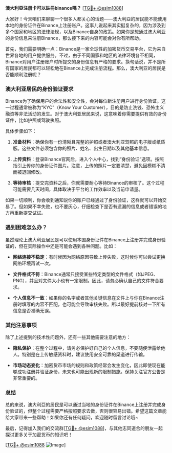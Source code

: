**澳大利亞注册卡可以註冊binance嗎？** [[TG💪+ @esim1088](https://t.me/s/esim1088)]

大家好！今天咱们来聊聊一个很多人都关心的话题——澳大利亞的居民能不能使用本地的身份证件在Binance上注册账户。这事儿说起来其实挺复杂的，因为涉及到多个国家和地区的法律法规，以及Binance自身的政策。如果你是想通过澳大利亚的身份信息来注册Binance，那么接下来的内容可能会对你有所帮助。

首先，我们需要明确一点：Binance是一家全球性的加密货币交易平台，它为来自世界各地的用户提供服务。不过，由于不同国家和地区的法律环境各不相同，Binance对用户注册账户时所提交的身份信息有严格的要求。换句话说，并不是所有国家的居民都可以轻松地在Binance上完成注册流程。那么，澳大利亚的居民是否能顺利注册呢？

### 澳大利亚居民的身份验证要求

Binance为了确保用户的合法性和安全性，会对每位新注册用户进行身份验证。这一过程通常被称为“KYC”（Know Your Customer），目的是防止洗钱、恐怖主义融资等非法活动的发生。对于澳大利亚居民来说，这意味着你需要提供有效的身份证件，比如护照或驾驶执照。

具体步骤如下：

1. **准备材料**：确保你有一份清晰且完整的护照或者澳大利亚驾照的电子版或纸质版。这些文件必须包含你的照片、姓名、出生日期以及其他基本信息。
   
2. **上传资料**：登录Binance官网后，进入个人中心，找到“身份验证”选项。按照指引上传你的身份证件图片。注意，上传的照片一定要清楚，避免因模糊不清而被退回修改。

3. **等待审核**：提交完资料之后，你就需要耐心等待Binance的审核了。这个过程可能需要几天时间，具体取决于平台的工作效率以及当前申请量。

如果一切顺利，你会收到通知说你的账户已经通过了身份验证，这样就可以开始交易了。但如果不幸失败，也不要灰心，仔细检查下是否有遗漏的信息或者错误的地方再重新提交试试。

### 遇到困难怎么办？

虽然理论上澳大利亚居民是可以使用本国身份证件在Binance上注册并完成身份验证的，但在实际操作中还是可能会遇到各种问题。比如：

- **网络连接不稳定**：有时候因为网络原因导致上传失败，这时候你可以尝试更换网络环境再试一次。
  
- **文件格式不符**：Binance通常只接受某些特定类型的文件格式（如JPEG、PNG），并且对文件大小也有一定限制。因此，请务必确认自己的文件符合要求。

- **个人信息不一致**：如果你的名字或者其他关键信息在文件上与你在Binance注册时填写的内容不匹配，也可能会导致审核失败。所以最好提前核对一下所有信息是否准确无误。

### 其他注意事项

除了上述提到的技术性问题外，还有一些其他需要注意的地方：

- **隐私保护**：在整个过程中，请务必保护好自己的个人信息，不要随便泄露给他人。特别是在上传敏感资料时，建议使用安全可靠的渠道进行传输。

- **市场动态变化**：加密货币市场的规则和政策经常会发生变化，因此即使现在能够成功注册并验证身份，未来也可能出现新的限制措施。保持关注官方公告是非常重要的。

### 总结

总的来说，澳大利亞的居民是可以通过当地的身份证件在Binance上注册并完成身份验证的，但整个过程需要严格按照要求去做，否则很容易出错。希望这篇文章能给大家带来一些帮助！如果你还有任何疑问，欢迎随时留言讨论哦~

最后，记得加入我们的交流群[[TG💪+ @esim1088](https://t.me/s/esim1088)]，与其他志同道合的朋友一起探讨更多关于加密货币的知识吧！

[[TG💪+ @esim1088](https://t.me/s/esim1088) ![Image](https://i.postimg.cc/4NQfJmqS/Snipaste-2025-05-13-00-14-12.png)]